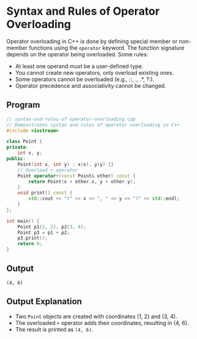 # Syntax and Rules of Operator Overloading

Operator overloading in C++ is done by defining special member or non-member functions using the `operator` keyword. The function signature depends on the operator being overloaded. Some rules:
- At least one operand must be a user-defined type.
- You cannot create new operators, only overload existing ones.
- Some operators cannot be overloaded (e.g., ::, ., .*, ?:).
- Operator precedence and associativity cannot be changed.

## Program

```cpp
// syntax-and-rules-of-operator-overloading.cpp
// Demonstrates syntax and rules of operator overloading in C++
#include <iostream>

class Point {
private:
    int x, y;
public:
    Point(int x, int y) : x(x), y(y) {}
    // Overload + operator
    Point operator+(const Point& other) const {
        return Point(x + other.x, y + other.y);
    }
    void print() const {
        std::cout << "(" << x << ", " << y << ")" << std::endl;
    }
};

int main() {
    Point p1(1, 2), p2(3, 4);
    Point p3 = p1 + p2;
    p3.print();
    return 0;
}
```

## Output

```
(4, 6)
```

## Output Explanation

- Two `Point` objects are created with coordinates (1, 2) and (3, 4).
- The overloaded `+` operator adds their coordinates, resulting in (4, 6).
- The result is printed as `(4, 6)`. 